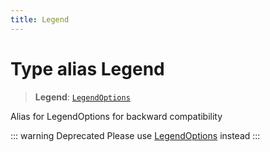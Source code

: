 ```yaml
---
title: Legend
---
```


# Type alias Legend

> **Legend**: [`LegendOptions`](type-alias.LegendOptions.md)

Alias for LegendOptions for backward compatibility

::: warning Deprecated
Please use [LegendOptions](type-alias.LegendOptions.md) instead
:::
